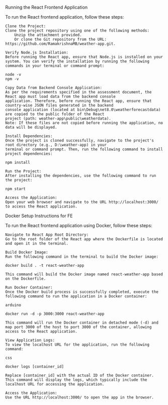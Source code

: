 Running the React Frontend Application

To run the React frontend application, follow these steps:

    Clone the Project:
    Clone the project repository using one of the following methods:
        Unzip the attachment provided.
        Or clone the Git repository from the URL: https://github.com/RamakrishnaMB/weather-app.git.

    Verify Node.js Installation:
    Before running the React app, ensure that Node.js is installed on your system. You can verify the installation by running the following commands in your terminal or command prompt:

    node -v
    npm -v
    
    Copy Data from Backend Console Application:
    As per the requirements specified in the assessment document, the React app must load data from the backend console
    application. Therefore, before running the React app, ensure that country-wise JSON files generated in the backend
    console application (located at bin\Debug\net8.0\weatherforecastdata) are copied to the public folder of the React
    project (path: weather-app\public\weatherdata).
    Note: If these files are not copied before running the application, no data will be displayed.
    
    Install Dependencies:
    Once the project is cloned successfully, navigate to the project's root directory (e.g., D:\weather-app) in your
    terminal or command prompt. Then, run the following command to install project dependencies:
    
    npm install
    
    Run the Project:
    After installing the dependencies, use the following command to run the project:
    
    npm start
    
    Access the Application:
    Open your web browser and navigate to the URL http://localhost:3000/ to access the React application.

Docker Setup Instructions for FE

To run the React frontend application using Docker, follow these steps:

    Navigate to React App Root Directory:
    Go to the root folder of the React app where the Dockerfile is located and open it in the terminal.

    Build Docker Image:
    Run the following command in the terminal to build the Docker image:

    docker build . -t react-weather-app
    
    This command will build the Docker image named react-weather-app based on the Dockerfile.
    
    Run Docker Container:
    Once the Docker build process is successfully completed, execute the following command to run the application in a Docker container:
    
    arduino
    
    docker run -d -p 3000:3000 react-weather-app
    
    This command will run the Docker container in detached mode (-d) and map port 3000 of the host to port 3000 of the container, allowing access to the React application.
    
    View Application Logs:
    To view the localhost URL for the application, run the following command:
    
    css
    
    docker logs [container_id]
    
    Replace [container_id] with the actual ID of the Docker container. This command will display the logs, which typically include the localhost URL for accessing the application.
    
    Access the Application:
    Use the URL http://localhost:3000/ to open the app in the browser.